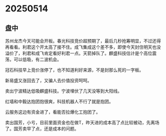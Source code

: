 # 20250514

## 盘中

苏州龙杰今天可能会开板。春光科技竞价超预期了，最后几秒抢筹明显，不过还得再看看。利君这个开太高了接不住。成飞集成这个差不多，即使今天封住明天也没溢价了，利君和成飞肯定看好利君一点。天箭掉队了。麒盛科技估计是个高位震荡，可以低吸，有二波机会。

冠石科技早上竞价涨停了，也不知道利好来源，不是封那么死的一字板。

新易盛又涨回去了，又骗人去价值投资呵呵。

卖出宁波精达低吸麒盛科技。宁波埋伏了几天没等到大阳线。

红墙和中毅达抱团抱很爽，科技机器人不行了就是抱团。

云服务这边有资金进了，看能否拉爆化工抱团了。

卖出国芳，小亏，目前里面资金也在做T，昨天进的成本高了点比较被动，先离场了。国芳卖早了点，还是成本的问题。

